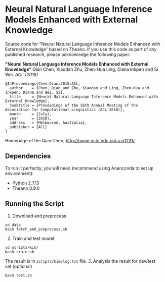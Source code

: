 # Neural Natural Language Inference Models Enhanced with External Knowledge
Source code for "Neural Natural Language Inference Models Enhanced with External Knowledge" based on Theano.
If you use this code as part of any published research, please acknowledge the following paper.

**"Neural Natural Language Inference Models Enhanced with External Knowledge"**
Qian Chen, Xiaodan Zhu, Zhen-Hua Ling, Diana Inkpen and Si Wei. _ACL (2018)_ 

```
@InProceedings{Chen-Qian:2018:ACL,
  author    = {Chen, Qian and Zhu, Xiaodan and Ling, Zhen-Hua and Inkpen, Diana and Wei, Si},
  title     = {Neural Natural Language Inference Models Enhanced with External Knowledge},
  booktitle = {Proceedings of the 56th Annual Meeting of the Association for Computational Linguistics (ACL 2018)},
  month     = {July},
  year      = {2018},
  address   = {Melbourne, Australia},
  publisher = {ACL}
}
```
Homepage of the Qian Chen, http://home.ustc.edu.cn/~cq1231/

## Dependencies
To run it perfectly, you will need (recommend using Ananconda to set up environment):
* Python 2.7.13
* Theano 0.9.0

## Running the Script
1. Download and preprocess 
```
cd data
bash fetch_and_preprocess.sh
```

2. Train and test model
```
cd scripts/kim/
bash train.sh
```
The result is in `scripts/kim/log.txt` file.
3. Analysis the result for dev/test set (optional)
```
bash test.sh
```
